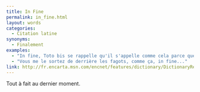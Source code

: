 ```yaml
---
title: In Fine
permalink: in_fine.html
layout: words
categories:
  - Citation latine
synonyms:
  - Finalement
examples:
  - "In fine, Toto bis se rappelle qu'il s'appelle comme cela parce que bis rime avec finesse..."
  - "Vous me le sortez de derrière les fagots, comme ça, in fine..."
link: http://fr.encarta.msn.com/encnet/features/dictionary/DictionaryResults.aspx?refid=2016013086
---
```


Tout à fait au dernier moment.

